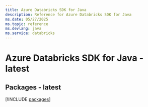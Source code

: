 ```yaml
---
title: Azure Databricks SDK for Java
description: Reference for Azure Databricks SDK for Java
ms.date: 05/27/2025
ms.topic: reference
ms.devlang: java
ms.service: databricks
---
```

# Azure Databricks SDK for Java - latest
## Packages - latest
[!INCLUDE [packages](databricks-index.md)]